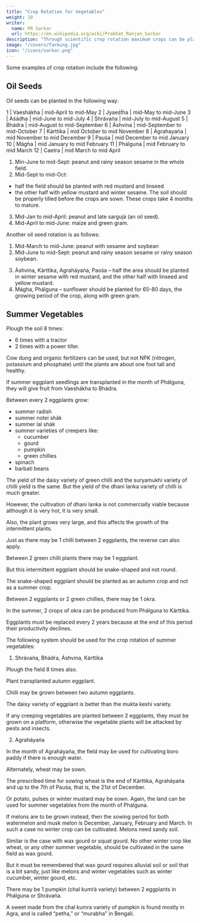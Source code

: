 ```yaml
---
title: "Crop Rotation for Vegetables"
weight: 10
writer:
  name: PR Sarkar
  url: https://en.wikipedia.org/wiki/Prabhat_Ranjan_Sarkar
description: "Through scientific crop rotation maximum crops can be planted in the minimum period of time and maximum crops can be planted in the minimum space"
image: "/covers/farming.jpg"
icon: "/icons/sarkar.png"
---
```




Some examples of crop rotation include the following:

## Oil Seeds

Oil seeds can be planted in the following way:


1 | Vaeshákha | mid-April to mid-May
2 | Jyaeśt́ha  | mid-May to mid-June
3 | Aśádha | mid-June to mid-July
4 | Shrávańa | mid-July to mid-August
5 | Bhádra | mid-August to mid-September
6 | Áshvina | mid-September to mid-October
7 | Kárttika |  mid October to mid November
8 | Agrahayańa | mid November to mid December
9 | Pauśa | mid December to mid January
10 | Mágha | mid January to mid February
11 | Phálguna | mid February to mid March
12 | Caetra | mid March to mid April


1. <!-- Aśáŕha, Shrávańa and Bhádra --> Min-June to mid-Sept: peanut and rainy season sesame in the whole field.
2. <!-- Áshvina --> Mid-Sept to mid-Oct:
- half the field should be planted with red mustard and linseed
- the other half with yellow mustard and winter sesame. 
The soil should be properly tilled before the crops are sown. These crops take 4 months to mature.
3. <!-- Mágha, Phálguna, Caetra --> Mid-Jan to mid-April: peanut and late sargujá (an oil seed).
4. Mid-April to mid-June: <!-- Vaeshákha, Jyaeśt́ha – --> maize and green gram.

Another oil seed rotation is as follows:

1. Mid-March to <!--  Caetra, Vaeshákha, Jyaeśt́ha --> mid-June: peanut with sesame and soybean
2. Mid-June to mid-Sept<!--  Aśáŕha, Shrávańa, Bhádra -->: peanut and rainy season sesame or rainy season soybean.
3) Áshvina, Kárttika, Agraháyańa, Paośa – half the area should be planted in winter sesame with red mustard, and the other half with linseed and yellow mustard.
4) Mágha, Phálguna – sunflower should be planted for 65-80 days, the growing period of the crop, along with green gram.




## Summer Vegetables

Plough the soil 8 times:
- 6 times with a tractor
- 2 times with a power tiller. 

Cow dung and organic fertilizers can be used, but not NPK (nitrogen, potassium and phosphate) until the plants are about one foot tall and healthy.

If summer eggplant seedlings are transplanted in the month of Phálguna, they will give fruit from Vaeshákha to Bhádra. 

Between every 2 eggplants grow:
- summer radish
- summer notei shák
- summer lal shák
- summer varieties of creepers like:
  - cucumber
  - gourd
  - pumpkin
  - green chillies
- spinach
- barbati beans

The yield of the daisy variety of green chilli and the suryamukhi variety of chilli yield is the same. But the yield of the dhani lanka variety of chilli is much greater. 

However, the cultivation of dhani lanka is not commercially viable because although it is very hot, it is very small. 

Also, the plant grows very large, and this affects the growth of the intermittent plants.

Just as there may be 1 chilli between 2 eggplants, the reverse can also apply.

Between 2 green chilli plants there may be 1 eggplant. 

But this intermittent eggplant should be snake-shaped and not round. 

The snake-shaped eggplant should be planted as an autumn crop and not as a summer crop. 

Between 2 eggplants or 2 green chillies, there may be 1 okra. 

In the summer, 2 crops of okra can be produced from Phálguna to Kárttika. 

Eggplants must be replaced every 2 years because at the end of this period their productivity declines.

The following system should be used for the crop rotation of summer vegetables:

1. Shrávańa, Bhádra, Áshvina, Kárttika

Plough the field 8 times also. 

Plant transplanted autumn eggplant. 

Chilli may be grown between two autumn eggplants. 

The daisy variety of eggplant is better than the mukta keshi variety. 

If any creeping vegetables are planted between 2 eggplants, they must be grown on a platform, otherwise the vegetable plants will be attacked by pests and insects.


2. Agraháyańa

In the month of Agraháyańa, the field may be used for cultivating boro paddy if there is enough water. 

Alternately, wheat may be sown. 

The prescribed time for sowing wheat is the end of Kárttika, Agraháyańa and up to the 7th of Pauśa, that is, the 21st of December. 

Or potato, pulses or winter mustard may be sown. Again, the land can be used for summer vegetables from the month of Phálguna.

If melons are to be grown instead, then the sowing period for both watermelon and musk melon is December, January, February and March. In such a case no winter crop can be cultivated. Melons need sandy soil.

Similar is the case with wax gourd or squat gourd. No other winter crop like wheat, or any other summer vegetable, should be cultivated in the same field as wax gourd. 

But it must be remembered that wax gourd requires alluvial soil or soil that is a bit sandy, just like melons and winter vegetables such as winter cucumber, winter gourd, etc.

There may be 1 pumpkin (chal kumŕá variety) between 2 eggplants in Phálguna or Shrávańa. 

A sweet made from the chal kumra variety of pumpkin is found mostly in Agra, and is called “petha,” or “murabha” in Bengali.


